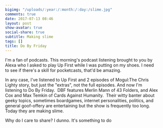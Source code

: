 ```yaml
---
bigimg: "/uploads/:year:/:month:/:day:/slime.jpg"
comments: true
date: 2017-07-13 08:46
layout: post
show-avatar: true
social-share: true
subtitle: Making slime
tags: []
title: Do By Friday
---
```



I'm a fan of podcasts. This morning's podcast listening brought to you by Alexa who I asked to play Up First while I was putting on my shoes. I need to see if there's a skill for pocketcasts, that'd be amazing.

In any case, I've listened to Up First and 2 episodes of Mogul:The Chris Lighty story, but just the "extras", not the full episodes. And now I'm listening to Do By Friday.  DBF features Merlin Mann of 43 Folders, and Alex Cox and Max Temkin of Cards Against Humanity.  Their witty banter about geeky topics, sometimes boardgames, internet personalities, politics, and general goof-offery are entertaining but the show is frequently too long.   Today they are making slime.

Why do I care to share? I dunno. It's something to do